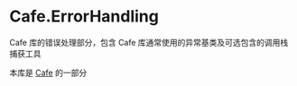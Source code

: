 Cafe.ErrorHandling
====

Cafe 库的错误处理部分，包含 Cafe 库通常使用的异常基类及可选包含的调用栈捕获工具

本库是 [Cafe](https://github.com/akemimadoka/Cafe) 的一部分
